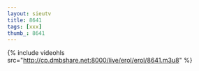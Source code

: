```yaml
--- 
layout: sieutv
title: 8641
tags: [xxx]
thumb_: 8641
---
```

{% include videohls src="http://cp.dmbshare.net:8000/live/erol/erol/8641.m3u8" %} 
